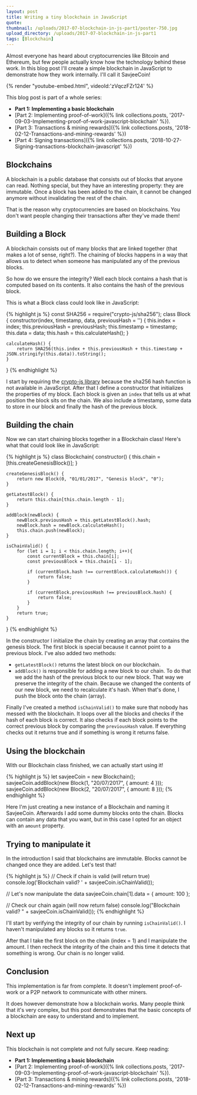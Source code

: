 ```yaml
---
layout: post
title: Writing a tiny blockchain in JavaScript
quote:
thumbnail: /uploads/2017-07-blockchain-in-js-part1/poster-750.jpg
upload_directory: /uploads/2017-07-blockchain-in-js-part1
tags: [Blockchain]
---
```


Almost everyone has heard about cryptocurrencies like Bitcoin and Ethereum, but few people actually know how the technology behind these work. In this blog post I'll create a simple blockchain in JavaScript to demonstrate how they work internally. I'll call it SavjeeCoin!

<!--more-->

{% render "youtube-embed.html", videoId:'zVqczFZr124' %}

This blog post is part of a whole series:

* **Part 1: Implementing a basic blockchain**
* [Part 2: Implementing proof-of-work]({% link collections.posts, '2017-09-03-Implementing-proof-of-work-javascript-blockchain' %}).
* [Part 3: Transactions & mining rewards]({% link collections.posts, '2018-02-12-Transactions-and-mining-rewards' %})
* [Part 4: Signing transactions]({% link collections.posts, '2018-10-27-Signing-transactions-blockchain-javascript' %})


## Blockchains
A blockchain is a public database that consists out of blocks that anyone can read. Nothing special, but they have an interesting property: they are immutable. Once a block has been added to the chain, it cannot be changed anymore without invalidating the rest of the chain.

That is the reason why cryptocurrencies are based on blockchains. You don't want people changing their transactions after they've made them!

## Building a Block
A blockchain consists out of many blocks that are linked together (that makes a lot of sense, right?). The chaining of blocks happens in a way that allows us to detect when someone has manipulated any of the previous blocks.

So how do we ensure the integrity? Well each block contains a hash that is computed based on its contents. It also contains the hash of the previous block.

This is what a Block class could look like in JavaScript:

{% highlight js %}
const SHA256 = require("crypto-js/sha256");
class Block {
	constructor(index, timestamp, data, previousHash = '') {
		this.index = index;
		this.previousHash = previousHash;
		this.timestamp = timestamp;
		this.data = data;
		this.hash = this.calculateHash();
	}

	calculateHash() {
		return SHA256(this.index + this.previousHash + this.timestamp + JSON.stringify(this.data)).toString();
	}
}
{% endhighlight %}

I start by requiring the [crypto-js library](https://github.com/brix/crypto-js) because the sha256 hash function is not available in JavaScript. After that I define a constructor that initializes the properties of my block. Each block is given an ``index`` that tells us at what position the block sits on the chain. We also include a timestamp, some data to store in our block and finally the hash of the previous block.

## Building the chain
Now we can start chaining blocks together in a Blockchain class! Here's what that could look like in JavaScript:

{% highlight js %}
class Blockchain{
	constructor() {
		this.chain = [this.createGenesisBlock()];
	}

	createGenesisBlock() {
		return new Block(0, "01/01/2017", "Genesis block", "0");
	}

	getLatestBlock() {
		return this.chain[this.chain.length - 1];
	}

	addBlock(newBlock) {
		newBlock.previousHash = this.getLatestBlock().hash;
		newBlock.hash = newBlock.calculateHash();
		this.chain.push(newBlock);
	}

	isChainValid() {
		for (let i = 1; i < this.chain.length; i++){
			const currentBlock = this.chain[i];
			const previousBlock = this.chain[i - 1];

			if (currentBlock.hash !== currentBlock.calculateHash()) {
				return false;
			}

			if (currentBlock.previousHash !== previousBlock.hash) {
				return false;
			}
		}
		return true;
	}
}
{% endhighlight %}

In the constructor I initialize the chain by creating an array that contains the genesis block. The first block is special because it cannot point to a previous block. I've also added two methods:

* ``getLatestBlock()`` returns the latest block on our blockchain.
* ``addBlock()`` is responsible for adding a new block to our chain. To do that we add the hash of the previous block to our new block. That way we preserve the integrity of the chain. Because we changed the contents of our new block, we need to recalculate it's hash. When that's done, I push the block onto the chain (array).

Finally I've created a method ``isChainValid()`` to make sure that nobody has messed with the blockchain. It loops over all the blocks and checks if the hash of each block is correct. It also checks if each block points to the correct previous block by comparing the ``previousHash`` value. If everything checks out it returns true and if something is wrong it returns false.

## Using the blockchain
With our Blockchain class finished, we can actually start using it!

{% highlight js %}
let savjeeCoin = new Blockchain();
savjeeCoin.addBlock(new Block(1, "20/07/2017", { amount: 4 }));
savjeeCoin.addBlock(new Block(2, "20/07/2017", { amount: 8 }));
{% endhighlight %}

Here I'm just creating a new instance of a Blockchain and naming it SavjeeCoin. Afterwards I add some dummy blocks onto the chain. Blocks can contain any data that you want, but in this case I opted for an object with an ``amount`` property.

## Trying to manipulate it
In the introduction I said that blockchains are immutable. Blocks cannot be changed once they are added. Let's test that!

{% highlight js %}
// Check if chain is valid (will return true)
console.log('Blockchain valid? ' + savjeeCoin.isChainValid());

// Let's now manipulate the data
savjeeCoin.chain[1].data = { amount: 100 };

// Check our chain again (will now return false)
console.log("Blockchain valid? " + savjeeCoin.isChainValid());
{% endhighlight %}

I'll start by verifying the integrity of our chain by running ``isChainValid()``. I haven't manipulated any blocks so it returns ``true``.

After that I take the first block on the chain (index = 1) and I manipulate the amount. I then recheck the integrity of the chain and this time it detects that something is wrong. Our chain is no longer valid.

## Conclusion
This implementation is far from complete. It doesn't implement proof-of-work or a P2P network to communicate with other miners.

It does however demonstrate how a blockchain works. Many people think that it's very complex, but this post demonstrates that the basic concepts of a blockchain are easy to understand and to implement.

## Next up
This blockchain is not complete and not fully secure. Keep reading:

* **Part 1: Implementing a basic blockchain**
* [Part 2: Implementing proof-of-work]({% link collections.posts, '2017-09-03-Implementing-proof-of-work-javascript-blockchain' %}).
* [Part 3: Transactions & mining rewards]({% link collections.posts, '2018-02-12-Transactions-and-mining-rewards' %})
